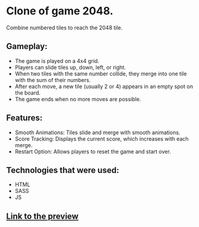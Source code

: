 # Clone of game 2048.
  Combine numbered tiles to reach the 2048 tile.

## Gameplay:

- The game is played on a 4x4 grid.
- Players can slide tiles up, down, left, or right.
- When two tiles with the same number collide, they merge into one tile with the sum of their numbers.
- After each move, a new tile (usually 2 or 4) appears in an empty spot on the board.
- The game ends when no more moves are possible.

## Features:

- Smooth Animations: Tiles slide and merge with smooth animations.
- Score Tracking: Displays the current score, which increases with each merge.
- Restart Option: Allows players to reset the game and start over.

## Technologies that were used:
  - HTML
  - SASS
  - JS

## [Link to the preview](https://vazilx.github.io/2048_portfolio/)
